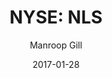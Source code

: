 ---
type: "report"
paper: "NLS_Manroop_Gill.pdf"
author: "Manroop Gill"
company: "Nautilus, Inc."
date: "2017-01-28"
summary: "Nautilus Inc. (NYSE: NLS) is a consumer fitness products company
that is headquartered in Vancouver, Washington. Its key activities
consist of designing, developing, sourcing and marketing high‐
quality cardio and strength fitness products for consumers.
Nautilus receives 88% of its revenue from the United States, 10%
from Canada and the remaining 2% from international markets."
title: "NYSE: NLS"
---